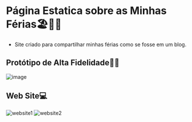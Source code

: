 # Página Estatica sobre as Minhas Férias🏖️🌊🌞
* Site criado para compartilhar minhas férias como se fosse em um blog.

## Protótipo de Alta Fidelidade📄🎨
![image](https://github.com/user-attachments/assets/f7e46c8d-e31c-4c69-b8a9-b95bf34b1332)

## Web Site💻
![website1](https://github.com/user-attachments/assets/65520543-6096-4ac8-a885-a8bfc3201c6f)
![website2](https://github.com/user-attachments/assets/83e86cf6-4132-4491-8a00-4d9a75d791be)
